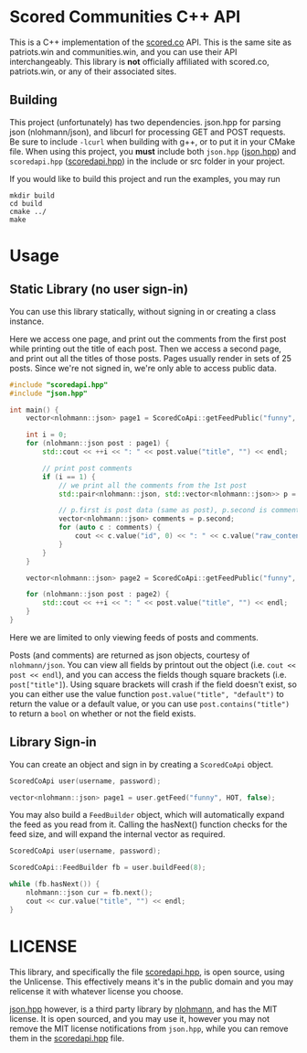 # Scored Communities C++ API

This is a C++ implementation of the [scored.co](https://scored.co/) API. This is the same site as patriots.win and communities.win, and you can use their API interchangeably. This library is **not** officially affiliated with scored.co, patriots.win, or any of their associated sites.

## Building

This project (unfortunately) has two dependencies. json.hpp for parsing json (nlohmann/json), and libcurl for processing GET and POST requests. Be sure to include `-lcurl` when building with g++, or to put it in your CMake file. When using this project, you **must** include both `json.hpp` ([json.hpp](src/json.hpp)) and `scoredapi.hpp` ([scoredapi.hpp](src/scoredapi.hpp)) in the include or src folder in your project.

If you would like to build this project and run the examples, you may run

```
mkdir build
cd build
cmake ../
make
```

# Usage

## Static Library (no user sign-in)

You can use this library statically, without signing in or creating a class instance.

Here we access one page, and print out the comments from the first post while printing out the title of each post. Then we access a second page, and print out all the titles of those posts. Pages usually render in sets of 25 posts. Since we're not signed in, we're only able to access public data.

```C++
#include "scoredapi.hpp"
#include "json.hpp"

int main() {
    vector<nlohmann::json> page1 = ScoredCoApi::getFeedPublic("funny", HOT, false);

    int i = 0;
    for (nlohmann::json post : page1) {
        std::cout << ++i << ": " << post.value("title", "") << endl;

        // print post comments
        if (i == 1) {
            // we print all the comments from the 1st post
            std::pair<nlohmann::json, std::vector<nlohmann::json>> p = ScoredCoApi::getPostPublic(post["id"]);

            // p.first is post data (same as post), p.second is comment vector
            vector<nlohmann::json> comments = p.second;
            for (auto c : comments) {
                cout << c.value("id", 0) << ": " << c.value("raw_content", "") << endl;;
            }
        }
    }

    vector<nlohmann::json> page2 = ScoredCoApi::getFeedPublic("funny", HOT, false, test.back().value("uuid", ""));

    for (nlohmann::json post : page2) {
        std::cout << ++i << ": " << post.value("title", "") << endl;
    }
}
```

Here we are limited to only viewing feeds of posts and comments.

Posts (and comments) are returned as json objects, courtesy of `nlohmann/json`. You can view all fields by printout out the object (i.e. `cout << post << endl`), and you can access the fields though square brackets (i.e. `post["title"]`). Using square brackets will crash if the field doesn't exist, so you can either use the value function `post.value("title", "default")` to return the value or a default value, or you can use `post.contains("title")` to return a `bool` on whether or not the field exists.

## Library Sign-in

You can create an object and sign in by creating a `ScoredCoApi` object.

```C++
ScoredCoApi user(username, password);

vector<nlohmann::json> page1 = user.getFeed("funny", HOT, false);
```

You may also build a `FeedBuilder` object, which will automatically expand the feed as you read from it. Calling the hasNext() function checks for the feed size, and will expand the internal vector as required.

```C++
ScoredCoApi user(username, password);

ScoredCoApi::FeedBuilder fb = user.buildFeed(8);

while (fb.hasNext()) {
    nlohmann::json cur = fb.next();
    cout << cur.value("title", "") << endl;
}
```

# LICENSE

This library, and specifically the file [scoredapi.hpp](src/scoredapi.hpp), is open source, using the Unlicense. This effectively means it's in the public domain and you may relicense it with whatever license you choose.

[json.hpp](src/json.hpp) however, is a third party library by [nlohmann](https://github.com/nlohmann/json), and has the MIT license. It is open sourced, and you may use it, however you may not remove the MIT license notifications from `json.hpp`, while you can remove them in the [scoredapi.hpp](src/scoredapi.hpp) file.
